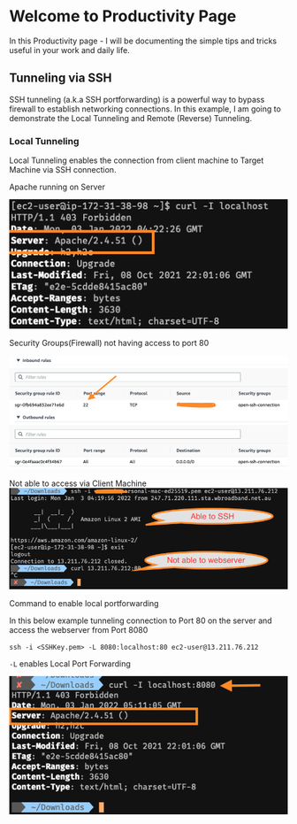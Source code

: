 # Welcome to Productivity Page

In this Productivity page - I will be documenting the simple tips and tricks useful in your work and daily life. 

## Tunneling via SSH

SSH tunneling (a.k.a SSH portforwarding) is a powerful way to bypass firewall to establish networking connections. In this example, I am going to demonstrate the Local Tunneling and Remote (Reverse) Tunneling.

### Local Tunneling

Local Tunneling enables the connection from client machine to Target Machine via SSH connection.

Apache running on Server

![Apache Running on Server](./assets/tunneling/image-1.png)

Security Groups(Firewall) not having access to port 80

![No access to Port80](./assets/tunneling/image-2.png)

Not able to access via Client Machine
![No access to Port80](./assets/tunneling/image-3.png)

Command to enable local portforwarding

In this below example tunneling connection to Port 80 on the server and access the webserver from Port 8080
```
ssh -i <SSHKey.pem> -L 8080:localhost:80 ec2-user@13.211.76.212
```
`-L` enables Local Port Forwarding 

![Got Access to Port 80](./assets/tunneling/image-4.png)
